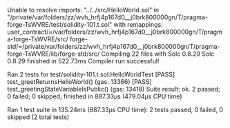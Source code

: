 Unable to resolve imports:
      "../../src/HelloWorld.sol" in "/private/var/folders/zz/wvh_hrfj4p167d0__j0brk800000gn/T/pragma-forge-TsWVRE/test/solidity-101.t.sol"
with remappings:
      user_contract/=/var/folders/zz/wvh_hrfj4p167d0__j0brk800000gn/T/pragma-forge-TsWVRE/src/
      forge-std/=/private/var/folders/zz/wvh_hrfj4p167d0__j0brk800000gn/T/pragma-forge-TsWVRE/lib/forge-std/src/
Compiling 22 files with Solc 0.8.29
Solc 0.8.29 finished in 522.73ms
Compiler run successful!

Ran 2 tests for test/solidity-101.t.sol:HelloWorldTest
[PASS] test_greetReturnsHelloWorld() (gas: 13366)
[PASS] test_greetingStateVariableIsPublic() (gas: 13418)
Suite result: ok. 2 passed; 0 failed; 0 skipped; finished in 887.33µs (479.04µs CPU time)

Ran 1 test suite in 135.24ms (887.33µs CPU time): 2 tests passed, 0 failed, 0 skipped (2 total tests)